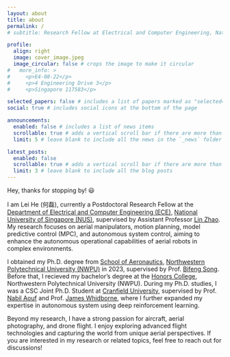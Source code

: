 ```yaml
---
layout: about
title: about
permalink: /
# subtitle: Research Fellow at Electrical and Computer Engineering, National University of Singapore

profile:
  align: right
  image: cover_image.jpeg
  image_circular: false # crops the image to make it circular
#   more_info: >
#     <p>E4-08-22</p>
#     <p>4 Engineering Drive 3</p>
#     <p>Singapore 117583</p>

selected_papers: false # includes a list of papers marked as "selected={true}"
social: true # includes social icons at the bottom of the page

announcements:
  enabled: false # includes a list of news items
  scrollable: true # adds a vertical scroll bar if there are more than 3 news items
  limit: 5 # leave blank to include all the news in the `_news` folder

latest_posts:
  enabled: false
  scrollable: true # adds a vertical scroll bar if there are more than 3 new posts items
  limit: 3 # leave blank to include all the blog posts
---
```


Hey, thanks for stopping by! 😃

I am Lei He (何磊), currently a Postdoctoral Research Fellow at the [Department of Electrical and Computer Engineering (ECE)](https://cde.nus.edu.sg/ece/), [National University of Singapore (NUS)](https://www.nus.edu.sg/), supervised by Assistant Professor [Lin Zhao](https://sites.google.com/view/lzhao). My research focuses on aerial manipulators, motion planning, model predictive control (MPC), and autonomous system control, aiming to enhance the autonomous operational capabilities of aerial robots in complex environments.

I obtained my Ph.D. degree from [School of Aeronautics](https://hangkong.nwpu.edu.cn/EN/Home.htm), [Northwestern Polytechnical University (NWPU)](https://en.nwpu.edu.cn/) in 2023, supervised by Prof. [Bifeng Song](https://www.researchgate.net/profile/Bifeng-Song). Before that, I recieved my bachelor’s degree at the [Honors College](https://enhonors.nwpu.edu.cn/), Northwestern Polytechnical University (NWPU). During my Ph.D. studies, I was a CSC Joint Ph.D. Student at [Cranfield University](https://www.cranfield.ac.uk/), supervised by Prof. [Nabil Aouf](https://www.citystgeorges.ac.uk/about/people/academics/nabil-aouf) and Prof. [James Whidborne](https://www.cranfield.ac.uk/people/professor-james-whidborne-400615), where I further expanded my expertise in autonomous system using deep reinforcement learning.

Beyond my research, I have a strong passion for aircraft, aerial photography, and drone flight. I enjoy exploring advanced flight technologies and capturing the world from unique aerial perspectives. If you are interested in my research or related topics, feel free to reach out for discussions!

